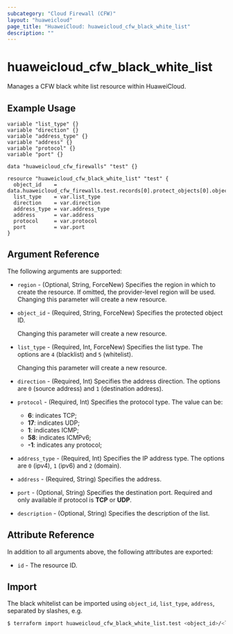 ```yaml
---
subcategory: "Cloud Firewall (CFW)"
layout: "huaweicloud"
page_title: "HuaweiCloud: huaweicloud_cfw_black_white_list"
description: ""
---
```


# huaweicloud_cfw_black_white_list

Manages a CFW black white list resource within HuaweiCloud.

## Example Usage

```hcl
variable "list_type" {}
variable "direction" {}
variable "address_type" {}
variable "address" {}
variable "protocol" {}
variable "port" {}

data "huaweicloud_cfw_firewalls" "test" {}

resource "huaweicloud_cfw_black_white_list" "test" {
  object_id    = data.huaweicloud_cfw_firewalls.test.records[0].protect_objects[0].object_id
  list_type    = var.list_type
  direction    = var.direction
  address_type = var.address_type
  address      = var.address
  protocol     = var.protocol
  port         = var.port
}
```

## Argument Reference

The following arguments are supported:

* `region` - (Optional, String, ForceNew) Specifies the region in which to create the resource.
  If omitted, the provider-level region will be used. Changing this parameter will create a new resource.

* `object_id` - (Required, String, ForceNew) Specifies the protected object ID.

  Changing this parameter will create a new resource.

* `list_type` - (Required, Int, ForceNew) Specifies the list type.
  The options are `4` (blacklist) and `5` (whitelist).

  Changing this parameter will create a new resource.

* `direction` - (Required, Int) Specifies the address direction.
  The options are `0` (source address) and `1` (destination address).

* `protocol` - (Required, Int) Specifies the protocol type. The value can be:
  + **6**: indicates TCP;
  + **17**: indicates UDP;
  + **1**: indicates ICMP;
  + **58**: indicates ICMPv6;
  + **-1**: indicates any protocol;

* `address_type` - (Required, Int) Specifies the IP address type.
  The options are `0` (ipv4), `1` (ipv6) and `2` (domain).

* `address` - (Required, String) Specifies the address.

* `port` - (Optional, String) Specifies the destination port.
  Required and only available if protocol is **TCP** or **UDP**.

* `description` - (Optional, String) Specifies the description of the list.

## Attribute Reference

In addition to all arguments above, the following attributes are exported:

* `id` - The resource ID.

## Import

The black whitelist can be imported using `object_id`, `list_type`, `address`, separated by slashes, e.g.

```bash
$ terraform import huaweicloud_cfw_black_white_list.test <object_id>/<list_type>/<address>
```
